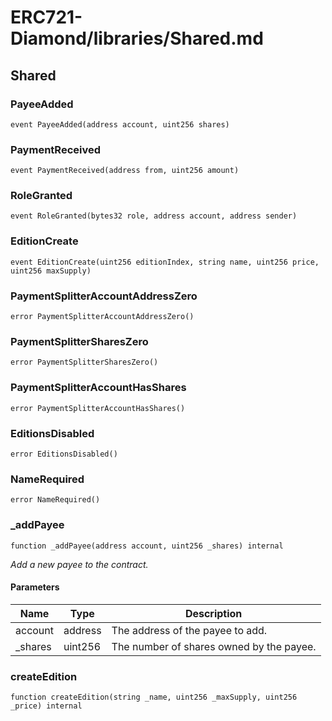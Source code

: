 # ERC721-Diamond/libraries/Shared.md

## Shared

### PayeeAdded

```solidity
event PayeeAdded(address account, uint256 shares)
```

### PaymentReceived

```solidity
event PaymentReceived(address from, uint256 amount)
```

### RoleGranted

```solidity
event RoleGranted(bytes32 role, address account, address sender)
```

### EditionCreate

```solidity
event EditionCreate(uint256 editionIndex, string name, uint256 price, uint256 maxSupply)
```

### PaymentSplitterAccountAddressZero

```solidity
error PaymentSplitterAccountAddressZero()
```

### PaymentSplitterSharesZero

```solidity
error PaymentSplitterSharesZero()
```

### PaymentSplitterAccountHasShares

```solidity
error PaymentSplitterAccountHasShares()
```

### EditionsDisabled

```solidity
error EditionsDisabled()
```

### NameRequired

```solidity
error NameRequired()
```

### \_addPayee

```solidity
function _addPayee(address account, uint256 _shares) internal
```

_Add a new payee to the contract._

#### Parameters

| Name     | Type    | Description                              |
| -------- | ------- | ---------------------------------------- |
| account  | address | The address of the payee to add.         |
| \_shares | uint256 | The number of shares owned by the payee. |

### createEdition

```solidity
function createEdition(string _name, uint256 _maxSupply, uint256 _price) internal
```
